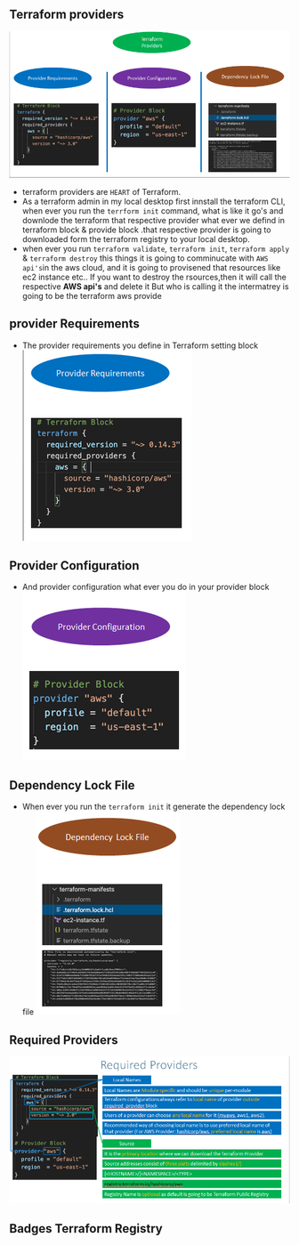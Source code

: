 ## Terraform providers
![](2022-03-07-10-10-13.png)
- terraform providers are `HEART` of Terraform.
- As a terraform admin in my local desktop first innstall the terraform CLI, when ever you run the `terrform init` command, what is like it go's and downlode the terraform that respective provider what ever we defind in terraform block & provide block .that respective provider is going to downloaded form the terraform registry to your local desktop. 
- when ever you run `terraform validate`, `terraform init`, `terraform apply` & `terraform destroy` this things it is going to comminucate with `AWS api's`in the aws cloud, and it is going to provisened that resources like ec2 instance etc.. 
If you want to destroy the rsources,then it will call the respective **AWS api's** and delete it But who is calling it the intermatrey is going to be the terraform aws provide

## provider Requirements
- The provider requirements  you define in Terraform setting block 
![](2022-03-07-10-00-55.png)

## Provider Configuration
- And provider configuration what ever you do in your provider block 
![](2022-03-07-10-09-14.png)

## Dependency Lock File
- When ever you run the `terraform init` it generate the dependency lock file
![](2022-03-07-10-09-28.png)

## Required Providers
![](2022-03-08-06-56-51.png)
## Badges Terraform Registry